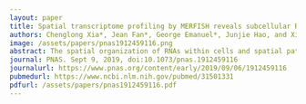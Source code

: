 ```yaml
---
layout: paper
title: Spatial transcriptome profiling by MERFISH reveals subcellular RNA compartmentalization and cell cycle-dependent gene expression
authors: Chenglong Xia*, Jean Fan*, George Emanuel*, Junjie Hao, and Xiaowei Zhuang
image: /assets/papers/pnas1912459116.png
abstract: The spatial organization of RNAs within cells and spatial patterning of cells within tissues play crucial roles in many biological processes. Here, we demonstrate that multiplexed error-robust FISH (MERFISH) can achieve near-genome-wide, spatially resolved RNA profiling of individual cells with high accuracy and high detection efficiency. Using this approach, we identified RNA species enriched in different subcellular compartments, observed transcriptionally distinct cell states corresponding to different cell-cycle phases, and revealed spatial patterning of transcriptionally distinct cells. Spatially resolved transcriptome quantification within cells further enabled RNA velocity and pseudotime analysis, which revealed numerous genes with cell cycle-dependent expression. We anticipate that spatially resolved transcriptome analysis will advance our understanding of the interplay between gene regulation and spatial context in biological systems.
journal: PNAS. Sept 9, 2019, doi:10.1073/pnas.1912459116
journalurl: https://www.pnas.org/content/early/2019/09/06/1912459116
pubmedurl: https://www.ncbi.nlm.nih.gov/pubmed/31501331
pdfurl: /assets/papers/pnas1912459116.pdf
---
```

